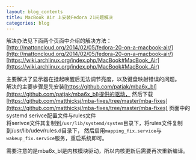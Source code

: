 ```yaml
---
layout: blog_contents
title: MacBook Air 上安装Fedora 21问题解决
categories: blog
---
```


解决办法见下面两个页面中介绍的解决方法：  
[http://mattoncloud.org/2014/02/05/fedora-20-on-a-macbook-air/](http://mattoncloud.org/2014/02/05/fedora-20-on-a-macbook-air/)      
[https://wiki.archlinux.org/index.php/MacBook#MacBook_Air](https://wiki.archlinux.org/index.php/MacBook#MacBook_Air)   

主要解决了显示器在挂起唤醒后无法调节亮度，以及键盘映射错误的问题。  
解决的主要步骤是先安装[https://github.com/patjak/mba6x_bl](https://github.com/patjak/mba6x_bl)提供的驱动，
然后下载[https://github.com/matthicksj/mba-fixes/tree/master/mba-fixes](https://github.com/matthicksj/mba-fixes/tree/master/mba-fixes)
页面中的systemd serivce配置文件与rules文件  
将serivce文件其复制到`/usr/lib/systemd/system`目录下，将rules文件复制到/usr/lib/udev/rules.d目录下，
然后启用`mapping_fix.service`与`wakeup_fix.service`服务，重启系统即可。

需要注意的是mba6x_bl是内核模块驱动，所以内核更新后需要再次重新编译。
